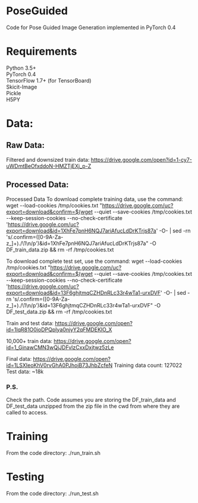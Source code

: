# PoseGuided
Code for Pose Guided Image Generation implemented in PyTorch 0.4

# Requirements
Python 3.5+ <br />
PyTorch 0.4 <br />
TensorFlow 1.7+ (for TensorBoard) <br />
Skicit-Image <br />
Pickle <br />
H5PY <br />


# Data:
## Raw Data:
Filtered and downsized train data: https://drive.google.com/open?id=1-cy7-uWDmtBeOfxddoN-HMZTjEXj_p-Z

## Processed Data:
Processed Data
To download complete training data, use the command:
wget --load-cookies /tmp/cookies.txt "https://drive.google.com/uc?export=download&confirm=$(wget --quiet --save-cookies /tmp/cookies.txt --keep-session-cookies --no-check-certificate 'https://drive.google.com/uc?export=download&id=1XhFe7pnH6NQJ7ariAfucLdDrKTrjs87a' -O- | sed -rn 's/.confirm=([0-9A-Za-z_]+)./\1\n/p')&id=1XhFe7pnH6NQJ7ariAfucLdDrKTrjs87a" -O DF_train_data.zip && rm -rf /tmp/cookies.txt

To download complete test set, use the command:
wget --load-cookies /tmp/cookies.txt "https://drive.google.com/uc?export=download&confirm=$(wget --quiet --save-cookies /tmp/cookies.txt --keep-session-cookies --no-check-certificate 'https://drive.google.com/uc?export=download&id=13F6ghjtmqCZHDnRLc33r4wTa1-urxDVF' -O- | sed -rn 's/.confirm=([0-9A-Za-z_]+)./\1\n/p')&id=13F6ghjtmqCZHDnRLc33r4wTa1-urxDVF" -O DF_test_data.zip && rm -rf /tmp/cookies.txt

Train and test data: https://drive.google.com/open?id=1IqR81O0ioDPQpIya0njyY2qFMDEKlO_X

10,000+ train data: https://drive.google.com/open?id=1_GinawCMN3wQjJDFvlzCxxDxjtwz5zLe

Final data: https://drive.google.com/open?id=1LSXIeoKhV0rvGhA0PJhojB73JhbZcfeN
Training data count: 127022
Test data: ~18k


### P.S.
Check the path. Code assumes you are storing the DF_train_data and DF_test_data unzipped from the zip file in the cwd from where they are called to access.

# Training
From the code directory: ./run_train.sh

# Testing
From the code directory: ./run_test.sh

